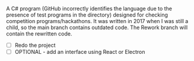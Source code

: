 A C# program (GitHub incorrectly identifies the language due to the presence of test programs in the directory) designed for checking competition programs/hackathons. 
It was written in 2017 when I was still a child, so the main branch contains outdated code. The Rework branch will contain the rewritten code.

 - [ ] Redo the project
 - [ ] OPTIONAL - add an interface using React or Electron
